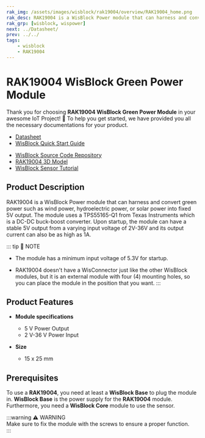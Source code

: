 ```yaml
---
rak_img: /assets/images/wisblock/rak19004/overview/RAK19004_home.png
rak_desc: RAK19004 is a WisBlock Power module that can harness and convert green power such as wind power, hyroelectric power, or solar power into fixed 5V output.
rak_grp: [wisblock, wispower]
next: ../Datasheet/
prev: ../../
tags:
    - wisblock
    - RAK19004
---
```



# RAK19004 WisBlock Green Power Module

Thank you for choosing **RAK19004 WisBlock Green Power Module** in your awesome IoT Project! 🎉 To help you get started, we have provided you all the necessary documentations for your product.

* [Datasheet](../Datasheet/)
* <a href="../../Quickstart/" target="_blank">WisBlock Quick Start Guide</a>
<!---* [WisBlock Quick Start Guide](../../Quickstart/)-->
* [WisBlock Source Code Repository](https://github.com/RAKWireless/WisBlock/)
* [RAK19004 3D Model](https://downloads.rakwireless.com/3D_File/WisBlock/)
* [WisBlock Sensor Tutorial](/Knowledge-Hub/Learn/WisBlock-Sensor-Tutorial/)

## Product Description

RAK19004 is a WisBlock Power module that can harness and convert green power such as wind power, hydroelectric power, or solar power into fixed 5V output. The module uses a TPS55165-Q1 from Texas Instruments which is a DC-DC buck-boost converter. Upon startup, the module can have a stable 5V output from a varying input voltage of 2V-36V and its output current can also be as high as 1A.

::: tip 📝 NOTE
- The module has a minimum input voltage of 5.3V for startup.

- RAK19004 doesn't have a WisConnector just like the other WisBlock modules, but it is an external module with four (4) mounting holes, so you can place the module in the position that you want.
::: 

## Product Features

* **Module specifications**
    * 5&nbsp;V Power Output
    * 2&nbsp;V-36&nbsp;V Power Input

* **Size**
    * 15 x 25&nbsp;mm

## Prerequisites

To use a **RAK19004**, you need at least a **WisBlock Base** to plug the module in. **WisBlock Base** is the power supply for the **RAK19004** module. Furthermore, you need a **WisBlock Core** module to use the sensor.

:::warning ⚠️ WARNING    
Make sure to fix the module with the screws to ensure a proper function.    
:::